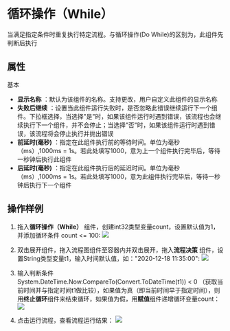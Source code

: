 # 循环操作（While）

当满足指定条件时重复执行特定流程。与循环操作(Do While)的区别为，此组件先判断后执行

## 属性
基本
- **显示名称** ：默认为该组件的名称。支持更改，用户自定义此组件的显示名称
- **失败后继续** ：设置当此组件运行失败时，是否忽略此错误继续运行下一个组件。下拉框选择，当选择"是"时，如果该组件运行时遇到错误，该流程也会继续执行下一个组件，并不会停止；当选择"否"时，如果该组件运行时遇到错误，该流程将会停止执行并抛出错误
- **前延时(毫秒)** ：指定在此组件执行前的等待时间。单位为毫秒（ms）,1000ms = 1s。若此处填写1000，意为上一个组件执行完毕后，等待一秒钟后执行此组件
- **后延时(毫秒)** ：指定在此组件执行后的延迟时间。单位为毫秒（ms）,1000ms = 1s。若此处填写1000，意为此组件执行完毕后，等待一秒钟后执行下一个组件

## 操作样例
1. 拖入**循环操作（While）** 组件，创建int32类型变量count，设置默认值为1，并添加循环条件 count <= 100:
![](https://docimages.blob.core.chinacloudapi.cn/images/Activities/While-1.png)

2. 双击展开组件，拖入流程图组件至容器内并双击展开，拖入**流程决策** 组件，设置String类型变量t1，输入时间默认值，如："2020-12-18 11:35:00":
![](https://docimages.blob.core.chinacloudapi.cn/images/Activities/While-2.png)

3. 输入判断条件 System.DateTime.Now.CompareTo(Convert.ToDateTime(t1)) < 0 （获取当前时间并与指定时间t1做比较），如果值为真（即当前时间早于指定时间），则用**终止循环**组件来结束循环，如果值为假，用**赋值**组件递增循环变量count：
![](https://docimages.blob.core.chinacloudapi.cn/images/Activities/While-3.png)

4. 点击运行流程，查看流程运行结果：
![](https://docimages.blob.core.chinacloudapi.cn/images/Activities/While-4.png)